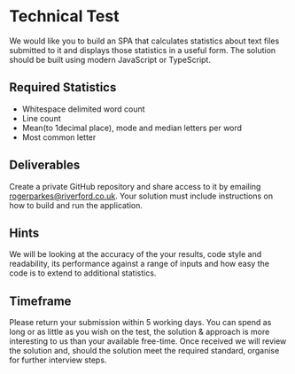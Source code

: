 # Technical Test
We would like you to build an SPA that calculates statistics about text files submitted to it and displays those statistics in a useful form. The solution should be built using modern JavaScript or TypeScript.

## Required Statistics
- Whitespace delimited word count
- Line count
- Mean(to 1decimal place), mode and median letters per word
- Most common letter

## Deliverables
Create a private GitHub repository and share access to it by emailing rogerparkes@riverford.co.uk. Your solution must include instructions on how to build and run the application.

## Hints
We will be looking at the accuracy of the your results, code style and readability, its performance against a range of inputs and how easy the code is to extend to additional statistics.

## Timeframe
Please return your submission within 5 working days. You can spend as long or as little as you wish on the test, the solution & approach is more interesting to us than your available free-time. Once received we will review the solution and, should the solution meet the required standard, organise for further interview steps. 
